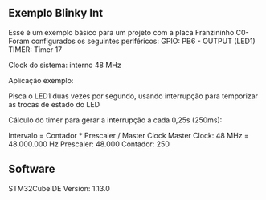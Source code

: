 ## Exemplo Blinky Int

Esse é um exemplo básico para um projeto com a placa Franzininho C0- Foram configurados os seguintes periféricos:
GPIO: 	PB6 - OUTPUT (LED1)
TIMER: 	Timer 17

Clock do sistema: interno 48 MHz

Aplicação exemplo:

Pisca o LED1 duas vezes por segundo, usando interrupção para temporizar as trocas de estado do LED

Cálculo do timer para gerar a interrupção a cada 0,25s (250ms):

Intervalo = Contador * Prescaler / Master Clock
Master Clock: 48 MHz = 48.000.000 Hz
Prescaler: 	48.000
Contador: 	   250


## Software

STM32CubeIDE Version: 1.13.0